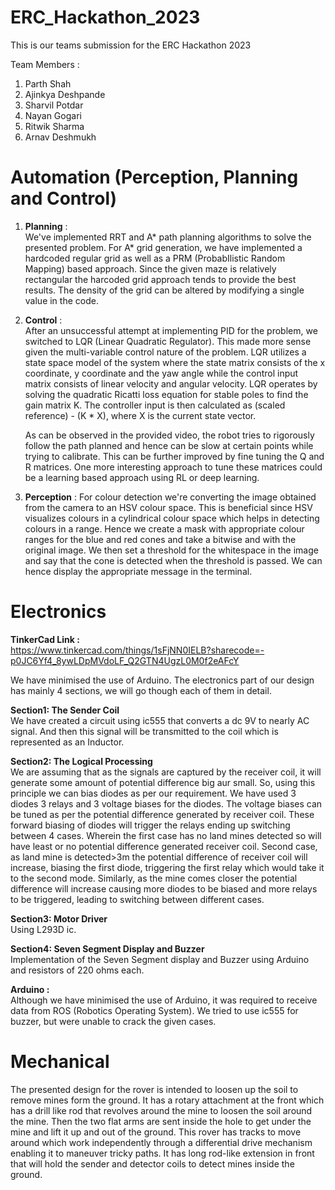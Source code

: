 # ERC_Hackathon_2023
This is our teams submission for the ERC Hackathon 2023

Team Members :
  1) Parth Shah
  2) Ajinkya Deshpande
  3) Sharvil Potdar
  4) Nayan Gogari
  5) Ritwik Sharma
  6) Arnav Deshmukh


# Automation (Perception, Planning and Control)
1) **Planning** :  
   We've implemented RRT and A* path planning algorithms to solve the presented problem. For A* grid generation, we have implemented a hardcoded regular grid as well as a PRM (ProbabIlistic Random Mapping) based approach. Since the given maze
   is relatively rectangular the harcoded grid approach tends to provide the best results. The density of the grid can be altered by modifying a single value in the code.

3) **Control** :  
   After an unsuccessful attempt at implementing PID for the problem, we switched to LQR (Linear Quadratic Regulator). This made more sense given the multi-variable control nature of the problem. LQR utilizes a state space model of the
   system where the state matrix consists of the x coordinate, y coordinate and the yaw angle while the control input matrix consists of linear velocity and angular velocity. LQR operates by solving the quadratic Ricatti loss equation for
   stable poles to find the gain matrix K. The controller input is then calculated as (scaled reference) - (K * X), where X is the current state vector.


   As can be observed in the provided video, the robot tries to rigorously follow the path planned and hence can be slow at certain points while trying to calibrate. This can be further improved by fine tuning the Q and R matrices. One more
   interesting approach to tune these matrices could be a learning based approach using RL or deep learning.

4) **Perception** : 
   For colour detection we're converting the image obtained from the camera to an HSV colour space. This is beneficial since HSV visualizes colours in a cylindrical colour space which helps in detecting colours in a range. Hence we
   create a mask with appropriate colour ranges for the blue and red cones and take a bitwise and with the original image. We then set a threshold for the whitespace in the image and say that the cone is detected when the threshold is passed.
   We can hence display the appropriate message in the terminal.
    
# Electronics
**TinkerCad Link :**  
https://www.tinkercad.com/things/1sFjNN0IELB?sharecode=-p0JC6Yf4_8ywLDpMVdoLF_Q2GTN4UgzL0M0f2eAFcY

We have minimised the use of Arduino. The electronics part of our design has mainly 4 sections, we will go though each of them in detail.

**Section1: The Sender Coil**   
We have created a circuit using ic555 that converts a dc 9V to nearly AC signal. And then this signal will be transmitted to the coil which is represented as an Inductor.

**Section2: The Logical Processing**  
We are assuming that as the signals are captured by the receiver coil, it will generate some amount of potential difference big aur small. So, using this principle we can bias diodes as per our requirement. We have used 3 diodes 3 relays and 3 voltage biases for the diodes. The voltage biases can be tuned as per the potential difference generated by receiver coil. These forward biasing of diodes will trigger the relays ending up switching between 4 cases. Wherein the first case has no land mines detected so will have least or no potential difference generated receiver coil. Second case, as land mine is detected>3m the potential difference of receiver coil will increase, biasing the first diode, triggering the first relay which would take it to the second mode. Similarly, as the mine comes closer the potential difference will increase causing more diodes to be biased and more relays to be triggered, leading to switching between different cases.

**Section3: Motor Driver**  
Using L293D ic.

**Section4: Seven Segment Display and Buzzer**  
Implementation of the Seven Segment display and Buzzer using Arduino and resistors of 220 ohms each.

**Arduino :**  
Although we have minimised the use of Arduino, it was required to receive data from ROS (Robotics Operating System). We tried to use ic555 for buzzer, but were unable to crack the given cases.

# Mechanical 
The presented design for the rover is intended to loosen up the soil to remove mines form the ground. It has a rotary attachment at the front which has a drill like rod that revolves around the mine to loosen the soil around the mine. Then the two flat arms are sent inside the hole to get under the mine and lift it up and out of the ground. This rover has tracks to move around which work independently through a differential drive mechanism enabling it to maneuver tricky paths. It has long rod-like extension in front that will hold the sender and detector coils to detect mines inside the ground.
